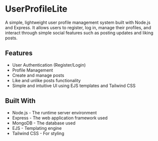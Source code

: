 # UserProfileLite

A simple, lightweight user profile management system built with Node.js and Express. It allows users to register, log in, manage their profiles, and interact through simple social features such as posting updates and liking posts.


## Features

- User Authentication (Register/Login)
- Profile Management
- Create and manage posts
- Like and unlike posts functionality
- Simple and intuitive UI using EJS templates and Tailwind CSS

## Built With

- Node.js - The runtime server environment
- Express - The web application framework used
- MongoDB - The database used
- EJS - Templating engine
- Tailwind CSS - For styling
